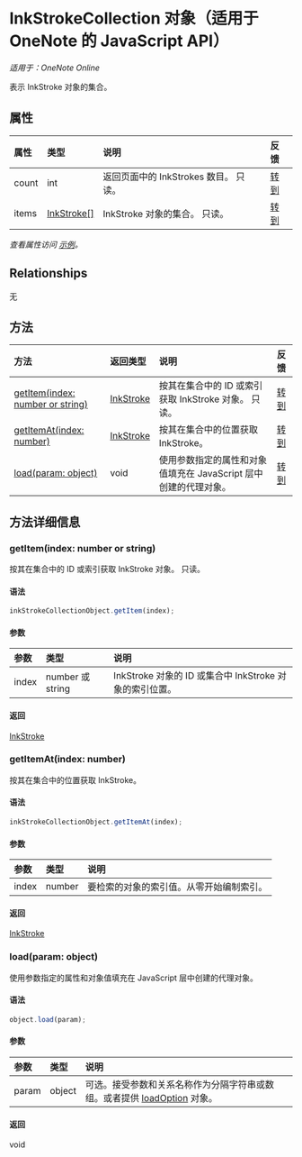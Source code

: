 ﻿# InkStrokeCollection 对象（适用于 OneNote 的 JavaScript API）

_适用于：OneNote Online_   


表示 InkStroke 对象的集合。

## 属性

| 属性     | 类型   |说明|反馈|
|:---------------|:--------|:----------|:-------|
|count|int|返回页面中的 InkStrokes 数目。 只读。|[转到](https://github.com/OfficeDev/office-js-docs/issues/new?title=OneNote-inkStrokeCollection-count)|
|items|[InkStroke[]](inkstroke.md)|InkStroke 对象的集合。 只读。|[转到](https://github.com/OfficeDev/office-js-docs/issues/new?title=OneNote-inkStrokeCollection-items)|

_查看属性访问 [示例](#示例)。_

## Relationships
无


## 方法

| 方法           | 返回类型    |说明| 反馈|
|:---------------|:--------|:----------|:-------|
|[getItem(index: number or string)](#getitemindex-number-or-string)|[InkStroke](inkstroke.md)|按其在集合中的 ID 或索引获取 InkStroke 对象。 只读。|[转到](https://github.com/OfficeDev/office-js-docs/issues/new?title=OneNote-inkStrokeCollection-getItem)|
|[getItemAt(index: number)](#getitematindex-number)|[InkStroke](inkstroke.md)|按其在集合中的位置获取 InkStroke。|[转到](https://github.com/OfficeDev/office-js-docs/issues/new?title=OneNote-inkStrokeCollection-getItemAt)|
|[load(param: object)](#loadparam-object)|void|使用参数指定的属性和对象值填充在 JavaScript 层中创建的代理对象。|[转到](https://github.com/OfficeDev/office-js-docs/issues/new?title=OneNote-inkStrokeCollection-load)|

## 方法详细信息


### getItem(index: number or string)
按其在集合中的 ID 或索引获取 InkStroke 对象。 只读。

#### 语法
```js
inkStrokeCollectionObject.getItem(index);
```

#### 参数
| 参数    | 类型   |说明|
|:---------------|:--------|:----------|
|index|number 或 string|InkStroke 对象的 ID 或集合中 InkStroke 对象的索引位置。|

#### 返回
[InkStroke](inkstroke.md)

### getItemAt(index: number)
按其在集合中的位置获取 InkStroke。

#### 语法
```js
inkStrokeCollectionObject.getItemAt(index);
```

#### 参数
| 参数    | 类型   |说明|
|:---------------|:--------|:----------|
|index|number|要检索的对象的索引值。从零开始编制索引。|

#### 返回
[InkStroke](inkstroke.md)

### load(param: object)
使用参数指定的属性和对象值填充在 JavaScript 层中创建的代理对象。

#### 语法
```js
object.load(param);
```

#### 参数
| 参数    | 类型   |说明|
|:---------------|:--------|:----------|
|param|object|可选。接受参数和关系名称作为分隔字符串或数组。或者提供 [loadOption](loadoption.md) 对象。|

#### 返回
void

